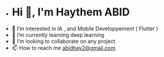 - # Hi 👋, I'm Haythem ABID
- 👀 I’m interested in IA , and Mobile Developpement ( Flutter )
- 🌱 I’m currently learning deep learning
- 💞️ I’m looking to collaborate on any project
- 📫 How to reach me abidhay2@gmail.com

<!---
HaythemAbid/HaythemAbid is a ✨ special ✨ repository because its `README.md` (this file) appears on your GitHub profile.
You can click the Preview link to take a look at your changes.
--->
